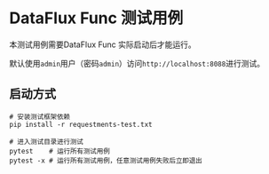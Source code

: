 # DataFlux Func 测试用例

本测试用例需要DataFlux Func 实际启动后才能运行。

默认使用`admin`用户（密码`admin`）访问`http://localhost:8088`进行测试。

## 启动方式

```shell
# 安装测试框架依赖
pip install -r requestments-test.txt

# 进入测试目录进行测试
pytest    # 运行所有测试用例
pytest -x # 运行所有测试用例，任意测试用例失败后立即退出
```
